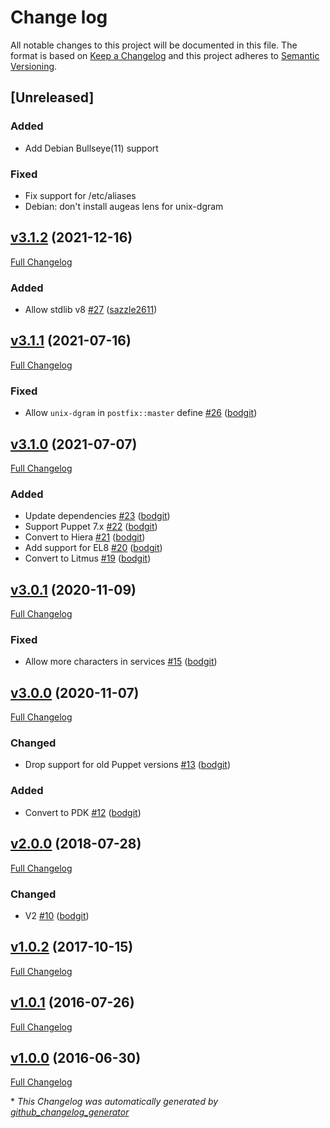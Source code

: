 # Change log

All notable changes to this project will be documented in this file. The format is based on [Keep a Changelog](http://keepachangelog.com/en/1.0.0/) and this project adheres to [Semantic Versioning](http://semver.org).

## [Unreleased]

### Added 

- Add Debian Bullseye(11) support

### Fixed

- Fix support for /etc/aliases
- Debian: don't install augeas lens for unix-dgram

## [v3.1.2](https://github.com/bodgit/puppet-postfix/tree/v3.1.2) (2021-12-16)

[Full Changelog](https://github.com/bodgit/puppet-postfix/compare/v3.1.1...v3.1.2)

### Added

- Allow stdlib v8 [\#27](https://github.com/bodgit/puppet-postfix/pull/27) ([sazzle2611](https://github.com/sazzle2611))

## [v3.1.1](https://github.com/bodgit/puppet-postfix/tree/v3.1.1) (2021-07-16)

[Full Changelog](https://github.com/bodgit/puppet-postfix/compare/v3.1.0...v3.1.1)

### Fixed

- Allow `unix-dgram` in `postfix::master` define [\#26](https://github.com/bodgit/puppet-postfix/pull/26) ([bodgit](https://github.com/bodgit))

## [v3.1.0](https://github.com/bodgit/puppet-postfix/tree/v3.1.0) (2021-07-07)

[Full Changelog](https://github.com/bodgit/puppet-postfix/compare/v3.0.1...v3.1.0)

### Added

- Update dependencies [\#23](https://github.com/bodgit/puppet-postfix/pull/23) ([bodgit](https://github.com/bodgit))
- Support Puppet 7.x [\#22](https://github.com/bodgit/puppet-postfix/pull/22) ([bodgit](https://github.com/bodgit))
- Convert to Hiera [\#21](https://github.com/bodgit/puppet-postfix/pull/21) ([bodgit](https://github.com/bodgit))
- Add support for EL8 [\#20](https://github.com/bodgit/puppet-postfix/pull/20) ([bodgit](https://github.com/bodgit))
- Convert to Litmus [\#19](https://github.com/bodgit/puppet-postfix/pull/19) ([bodgit](https://github.com/bodgit))

## [v3.0.1](https://github.com/bodgit/puppet-postfix/tree/v3.0.1) (2020-11-09)

[Full Changelog](https://github.com/bodgit/puppet-postfix/compare/v3.0.0...v3.0.1)

### Fixed

- Allow more characters in services [\#15](https://github.com/bodgit/puppet-postfix/pull/15) ([bodgit](https://github.com/bodgit))

## [v3.0.0](https://github.com/bodgit/puppet-postfix/tree/v3.0.0) (2020-11-07)

[Full Changelog](https://github.com/bodgit/puppet-postfix/compare/v2.0.0...v3.0.0)

### Changed

- Drop support for old Puppet versions [\#13](https://github.com/bodgit/puppet-postfix/pull/13) ([bodgit](https://github.com/bodgit))

### Added

- Convert to PDK [\#12](https://github.com/bodgit/puppet-postfix/pull/12) ([bodgit](https://github.com/bodgit))

## [v2.0.0](https://github.com/bodgit/puppet-postfix/tree/v2.0.0) (2018-07-28)

[Full Changelog](https://github.com/bodgit/puppet-postfix/compare/v1.0.2...v2.0.0)

### Changed

- V2 [\#10](https://github.com/bodgit/puppet-postfix/pull/10) ([bodgit](https://github.com/bodgit))

## [v1.0.2](https://github.com/bodgit/puppet-postfix/tree/v1.0.2) (2017-10-15)

[Full Changelog](https://github.com/bodgit/puppet-postfix/compare/v1.0.1...v1.0.2)

## [v1.0.1](https://github.com/bodgit/puppet-postfix/tree/v1.0.1) (2016-07-26)

[Full Changelog](https://github.com/bodgit/puppet-postfix/compare/v1.0.0...v1.0.1)

## [v1.0.0](https://github.com/bodgit/puppet-postfix/tree/v1.0.0) (2016-06-30)

[Full Changelog](https://github.com/bodgit/puppet-postfix/compare/9cb0da1998d5b7aa4a93f6875a8058650c8c3f03...v1.0.0)



\* *This Changelog was automatically generated by [github_changelog_generator](https://github.com/github-changelog-generator/github-changelog-generator)*
